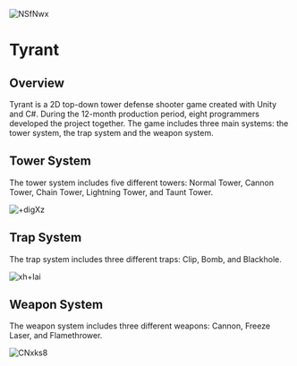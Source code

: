 ![NSfNwx](https://user-images.githubusercontent.com/36040048/172317372-0d007ffc-0f6b-4af4-8276-ec593222124d.png)

# Tyrant
## Overview
Tyrant is a 2D top-down tower defense shooter game created with Unity and C#. During the 12-month production period, eight programmers developed the project together. The game includes three main systems: the tower system, the trap system and the weapon system.

## Tower System
The tower system includes five different towers:  Normal Tower, Cannon Tower, Chain Tower, Lightning Tower, and Taunt Tower. 

![+digXz](https://user-images.githubusercontent.com/36040048/172446642-324b7c9b-d311-4ffa-b327-7b496e7342dc.png)

## Trap System
The trap system includes three different traps: Clip, Bomb, and Blackhole.

![xh+Iai](https://user-images.githubusercontent.com/36040048/172446848-2eeeed6b-3aa2-43e8-9a11-910449d11640.png)

## Weapon System
The weapon system includes three different weapons: Cannon, Freeze Laser, and Flamethrower.

![CNxks8](https://user-images.githubusercontent.com/36040048/172447056-dae79fa3-3868-4c7b-a565-6069805245b0.png)
